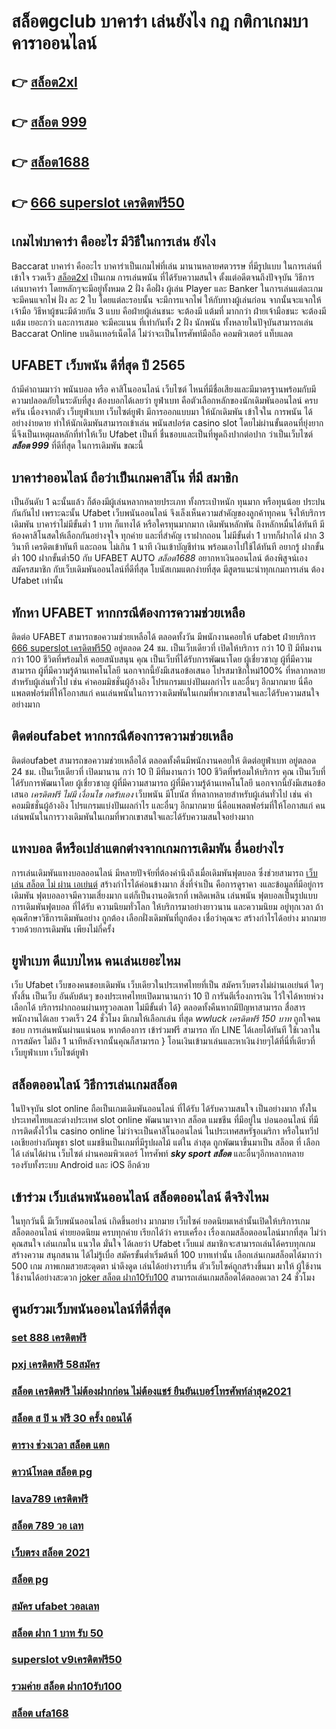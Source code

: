 # สล็อตgclub บาคาร่า เล่นยังไง กฎ กติกาเกมบาคาราออนไลน์

## 👉 [สล็อต2xl](https://member.mabet.net/?action=login)
## 👉 [สล็อต 999](https://member.mabet.net/?action=login)
## 👉 [สล็อต1688](https://mabet.net/20-free-100/)
## 👉 [666 superslot เครดิตฟรี50](https://bio.link/tisawago)

##  เกมไพ่บาคาร่า คืออะไร  มีวิธีในการเล่น ยังไง

 Baccarat บาคาร่า คืออะไร  บาคาร่าเป็นเกมไพ่ที่เล่น มานานหลายศตวรรษ  ที่มีรูปแบบ ในการเล่นที่เข้าใจ รวดเร็ว [สล็อต2xl](https://member.mabet.net/?action=login)  เป็นเกม การเล่นพนัน ที่ได้รับความสนใจ ตั้งแต่อดีตจนถึงปัจจุบัน วิธีการเล่นบาคาร่า โดยหลักๆจะมีอยู่ทั้งหมด 2 ฝั่ง  คือฝั่ง  ผู้เล่น Player และ Banker ในการเล่นแต่ละเกมจะมีคนแจกไพ่ ฝั่ง  ละ 2 ใบ โดยแต่ละรอบนั้น จะมีการแจกไพ่ ให้กับทางผู้เล่นก่อน จากนั้นจะแจกให้เจ้ามือ วิธีหาผู้ชนะมีด้วยกัน 3 แบบ คือฝ่ายผู้เล่นชนะ จะต้องมี แต้มที่ มากกว่า  ฝ่ายเจ้ามือชนะ จะต้องมี แต้ม เยอะกว่า และการเสมอ จะมีคะแนน ที่เท่ากันทั้ง 2 ฝั่ง  นักพนัน ทั้งหลายในปัจุบันสามารถเล่น  Baccarat Online บนอินเทอร์เน็ตได้ ไม่ว่าจะเป็นโทรศัพท์มือถือ คอมพิวเตอร์ แท็บแลต  


## UFABET  เว็บพนัน ดีที่สุด ปี 2565 

ถ้ามีคำถามมาว่า  พนันบอล   หรือ คาสิโนออนไลน์    เว็บไซต์ ไหนที่มีชื่อเสียงและมีมาตรฐานพร้อมกับมีความปลอดภัยในระดับที่สูง ต้องบอกได้เลยว่า ยูฟ่าเบท  คือตัวเลือกหลักของนักเดิมพันออนไลน์   ครบครัน เนื่องจากตัว เว็บยูฟ่าเบท เว็บไซต์ยูฟ่า มีการออกแบบมา ให้นักเดิมพัน เข้าใจใน การพนัน ได้อย่างง่ายดาย ทำให้นักเดิมพันสามารถเข้าเล่น พนันสปอร์ต   casino   slot โดยไม่ผ่านขั้นตอนที่ยุ่งยาก นี่จึงเป็นเหตุผลหลักที่ทำให้เว็บ Ufabet  เป็นที่ ชื่นชอบและเป็นที่พูดถึงปากต่อปาก ว่าเป็นเว็บไซต์  ***สล็อต 999***  ที่ดีที่สุด ในการเดิมพัน  ขณะนี้ 


## บาคาร่าออนไลน์  ถือว่าเป็นเกมคาสิโน ที่มี  สมาชิก 

เป็นอันดับ 1  ฉะนั้นแล้ว  ก็ต้องมีผู้เล่นหลากหลายประเภท ทั้งกระเป๋าหนัก ทุนมาก หรือทุนน้อย ประปนกันกันไป เพราะฉะนั้น Ufabet เว็บพนันออนไลน์  จึงเล็งเห็นความสำคัญของลูกค้าทุกคน จึงให้บริการ เดิมพัน บาคาร่าไม่มีขั้นต่ำ 1 บาท ก็แทงได้ หรือใครทุนมากมาก เดิมพันหลักพัน ถึงหลักหมื่นได้ทันที มีห้องคาสิโนสดให้เลือกกันอย่างจุใจ ทุกค่าย และที่สำคัญ เราฝากถอน ไม่มีขั้นต่ำ 1 บาทก็ฝากได้ ฝาก 3 วินาที เครดิตเข้าทันที และถอน ไม่เกิน 1 นาที เงินเข้าบัญชีท่าน พร้อมเอาไปใช้ได้ทันที อยากรู้  ฝากขั้นต่ำ 100 ฝากขั้นต่ำ50 กับ UFABET AUTO *สล็อต1688* อยากหาเงินออนไลน์ ต้องพิสูจน์เอง สมัครสมาชิก กับเว็บเดิมพันออนไลน์ที่ดีที่สุด โบนัสเกมแตกง่ายที่สุด มีสูตรแนะนำทุกเกมการเล่น ต้อง Ufabet  เท่านั้น

##  ทักหา  UFABET หากกรณีต้องการความช่วยเหลือ

ติดต่อ   UFABET สามารถขอความช่วยเหลือได้  ตลอดทั้งวัน มีพนักงานคอยให้  ufabet ฝ่ายบริการ [666 superslot เครดิตฟรี50](https://mabet.net/pg-slot-credit-free/) อยู่ตลอด 24 ชม. เป็นเว็บเดียวที่  เปิดให้บริการ กว่า 10 ปี มีทีมงานกว่า 100 ชีวิตที่พร้อมให้ คอยสนับสนุน คุณ เป็นเว็บที่ได้รับการพัฒนาโดย ผู้เชี่ยวชาญ ผู้ที่มีความสามารถ ผู้ที่มีความรู้ด้านเทคโนโลยี นอกจากนี้ยังมีเสนอข้อเสนอ  โปรสมาชิกใหม่100% ที่หลากหลายสำหรับผู้เล่นทั่วไป เช่น ค่าคอมมิชชั่นผู้อ้างอิง โปรแกรมแบ่งปันผลกำไร และอื่นๆ อีกมากมาย นี่คือแพลตฟอร์มที่ให้โอกาสแก่ คนเล่นพนันในการวางเดิมพันในเกมที่พวกเขาสนใจและได้รับความสนใจอย่างมาก


## ติดต่อufabet หากกรณีต้องการความช่วยเหลือ

ติดต่อufabet สามารถขอความช่วยเหลือได้  ตลอดทั้งคืนมีพนักงานคอยให้  ติดต่อยูฟ่าเบท อยู่ตลอด 24 ชม. เป็นเว็บเดียวที่ เปิดมานาน กว่า 10 ปี มีทีมงานกว่า 100 ชีวิตที่พร้อมให้บริการ คุณ เป็นเว็บที่ได้รับการพัฒนาโดย ผู้เชี่ยวชาญ ผู้ที่มีความสามารถ ผู้ที่มีความรู้ด้านเทคโนโลยี นอกจากนี้ยังมีเสนอข้อเสนอ  *เครดิตฟรี ไม่มี เงื่อนไข กดรับเอง* เว็บพนัน มีโบนัส  ที่หลากหลายสำหรับผู้เล่นทั่วไป เช่น ค่าคอมมิชชั่นผู้อ้างอิง โปรแกรมแบ่งปันผลกำไร และอื่นๆ อีกมากมาย นี่คือแพลตฟอร์มที่ให้โอกาสแก่ คนเล่นพนันในการวางเดิมพันในเกมที่พวกเขาสนใจและได้รับความสนใจอย่างมาก


## แทงบอล  ดีหรือเปล่าแตกต่างจากเกมการเดิมพัน อื่นอย่างไร

 การเล่นเดิมพันแทงบอลออนไลน์ มีหลายปัจจัยที่ต้องคำนึงถึงเมื่อเดิมพันฟุตบอล ซึ่งช่วยสามารถ [เว็บ เล่น สล็อต ไม่ ผ่าน เอเย่นต์](https://mabet.net/) สร้างกำไรได้ค่อนข้างมาก  สิ่งที่จำเป็น คือการดูราคา งและข้อมูลที่มีอยู่การเดิมพัน ฟุตบอลอาจมีความเสี่ยงมาก แต่ก็เป็นงานอดิเรกที่ เพลิดเพลิน  เล่นพนัน ฟุตบอลเป็นรูปแบบการเดิมพันฟุตบอล ที่ได้รับ ความนิยมทั่วโลก  ให้บริการมาอย่างยาวนาน และความนิยม อยู่ทุกเวลา ถ้าคุณศึกษาวิธีการเดิมพันอย่าง ถูกต้อง เลือกฝั่งเดิมพันที่ถูกต้อง เชื่อว่าคุณจะ สร้างกำไรได้อย่าง มากมาย รวยด้วยการเดิมพัน เพียงไม่กี่ครั้ง

## ยูฟ่าเบท  ดีแบบไหน คนเล่นเยอะไหม

 เว็บ Ufabet เว็บของคนชอบเดิมพัน เว็บเดียวในประเทศไทยที่เป็น สมัครเว็บตรงไม่ผ่านเอเย่นต์   ใดๆทั้งสิ้น เป็นเว็บ อันดับต้นๆ  ของประเทศไทยเปิดมานานกว่า 10 ปี การันตีเรื่องการเงิน ไว้ใจได้หายห่วง  เลือกได้  บริการฝากถอนผ่านทรูวอลเลท ไม่มีขั้นต่ำ ได้} ตลอดทั้งคืนหากมีปัญหาสามารถ  สื่อสารพนักงานได้เลย รวดเร็ว  24 ชั่วโมง มีเกมให้เลือกเล่น ที่สุด *wwluck เครดิตฟรี 150 บาท* ถูกใจคนชอบ การเล่นพนันผ่านแน่นอน หากต้องการ  เข้าร่วมฟรี สามารถ ทัก LINE  ได้เลยได้ทันที ใช้เวลาในการสมัคร ไม่ถึง 1 นาทีหลังจากนั้นคุณก็สามารถ } โอนเงินเข้ามาเล่นและหาเงินง่ายๆได้ที่นี่ที่เดียวที่ เว็บยูฟ่าเบท เว็บไซต์ยูฟ่า


## สล็อตออนไลน์ วิธีการเล่นเกมสล็อต

ในปัจจุบัน  slot online ถือเป็นเกมเดิมพันออนไลน์  ที่ได้รับ  ได้รับความสนใจ เป็นอย่างมาก ทั้งในประเทศไทยและต่างประเทศ slot online พัฒนามาจาก สล็อต  แมชชีน ที่มีอยู่ใน บ่อนออนไลน์ ที่มีการติดตั้งไว้ใน casino online   ไม่ว่าจะเป็นคาสิโนออนไลน์   ในประเทศสหรัฐอเมริกา หรือในทวีปเอเชียอย่างกัมพูชา  slot  แมชชีนเป็นเกมที่มีรูปผลไม้ แต่ใน ล่าสุด ถูกพัฒนาขึ้นมาเป็น  สล็อต ที่ เลือกได้ เล่นได้ผ่าน เว็บไซต์  ผ่านคอมพิวเตอร์ โทรศัพท์ ***sky sport สล็อต***  และอื่นๆอีกหลากหลาย  รองรับทั้งระบบ Android และ iOS อีกด้วย

##  เข้าร่วม  เว็บเล่นพนันออนไลน์ สล็อตออนไลน์  ดีจริงไหม

ในทุกวันนี้ มีเว็บพนันออนไลน์ เกิดขึ้นอย่าง มากมาย เว็บไซค์ ยอดนิยมเหล่านั้นเปิดให้บริการเกมสล็อตออนไลน์  ค่ายยอดนิยม ครบทุกค่าย เรียกได้ว่า  ครบเครื่อง เรื่องเกมสล็อตออนไลน์มากที่สุด  ไม่ว่าคุณสนใจ เล่นเกมใน แนวใด  มั่นใจ ได้เลยว่า  Ufabet เว็บแม่  สมาชิกจะสามารถเล่นได้ครบทุกเกม สร้างความ สนุกสนาน ได้ไม่รู้เบื่อ สมัครขั้นต่ำเริ่มต้นที่ 100 บาทเท่านั้น เลือกเล่นเกมสล็อตได้มากว่า 500 เกม ภาพเกมสวยสะดุดตา น่าดึงดูด เล่นได้อย่างราบรื่น ตัวเว็บไซค์ถูกสร้างขึ้นมา มาให้ ผู้ใช้งาน ใช้งานได้อย่างสะดวก [joker สล็อต ฝาก10รับ100](https://mabet.net/credit-free-new/) สามารถเล่นเกมสล็อตได้ตลอดเวลา 24 ชั่วโมง

## ศูนย์รวมเว็บพนันออนไลน์ที่ดีที่สุด

### [set 888 เครดิตฟรี](https://atom.io/themes/MABET.net%20แจกโบนัส%20โปร%20โม%20ชั่%20น.%20สล็อต%20ฝาก%201%20บาท%20รับ%2050%20008%20สล็อต%20สล็อตแตกหนัก%2020รับ100)
### [pxj เครดิตฟรี 58สมัคร](https://atom.io/themes/MABET.net%20แจกโบนัส%20boinclub%20เครดิตฟรี%20008%20สล็อต%20สล็อตแตกหนัก%2020รับ100)
### [สล็อต เครดิตฟรี ไม่ต้องฝากก่อน ไม่ต้องแชร์ ยืนยันเบอร์โทรศัพท์ล่าสุด2021](https://atom.io/themes/MABET.net%20แจกโบนัส%20get77สล็อต%20008%20สล็อต%20สล็อตแตกหนัก%2020รับ100)
### [สล็อต ส ปิ น ฟรี 30 ครั้ง ถอนได้](https://atom.io/themes/MABET.net%20แจกโบนัส%20สล็อตpg%20เกมส์%20ไหนดี%20โบนัสแตกบ่อย2021%20008%20สล็อต%20สล็อตแตกหนัก%2020รับ100)
### [ตาราง ช่วงเวลา สล็อต แตก](https://atom.io/themes/MABET.net%20แจกโบนัส%20jdb%20สล็อต%20008%20สล็อต%20สล็อตแตกหนัก%2020รับ100)
### [ดาวน์โหลด สล็อต pg](https://atom.io/themes/MABET.net%20แจกโบนัส%20สล็อต%20imi689%20008%20สล็อต%20สล็อตแตกหนัก%2020รับ100)
### [lava789 เครดิตฟรี](https://atom.io/themes/MABET.net%20แจกโบนัส%20สล็อต999%20008%20สล็อต%20สล็อตแตกหนัก%2020รับ100)
### [สล็อต 789 วอ เลท](https://atom.io/themes/MABET.net%20แจกโบนัส%20สล็อต10รับ100%20008%20สล็อต%20สล็อตแตกหนัก%2020รับ100)
### [เว็บตรง สล็อต 2021](https://atom.io/themes/MABET.net%20แจกโบนัส%20โปร%20โม%20ชั่%20น%20สล็อต%20ฝาก%201%20บาท%20ได้%20100%20008%20สล็อต%20สล็อตแตกหนัก%2020รับ100)
### [สล็อต pg](https://atom.io/themes/MABET.net%20แจกโบนัส%20สล็อต%20ลิง%20008%20สล็อต%20สล็อตแตกหนัก%2020รับ100)
### [สมัคร ufabet วอลเลท](https://atom.io/themes/MABET.net%20แจกโบนัส%20สล็อต%20โปร%20โม%20ชั่%20น%20สมาชิก%20ใหม่%20008%20สล็อต%20สล็อตแตกหนัก%2020รับ100)
### [สล็อต ฝาก 1 บาท รับ 50](https://atom.io/themes/MABET.net%20แจกโบนัส%20เกม%20สล็อต%20u31%20008%20สล็อต%20สล็อตแตกหนัก%2020รับ100)
### [superslot v9เครดิตฟรี50](https://atom.io/themes/MABET.net%20แจกโบนัส%20ufafun88%20เครดิตฟรี%20008%20สล็อต%20สล็อตแตกหนัก%2020รับ100)
### [รวมค่าย สล็อต ฝาก10รับ100](https://atom.io/themes/MABET.net%20แจกโบนัส%20สล็อต%20เครดิตฟรี%20ไม่ต้องฝากก่อน%20ไม่ต้องแชร์%20ยืนยันเบอร์โทรศัพท์ล่าสุด%202022%20008%20สล็อต%20สล็อตแตกหนัก%2020รับ100)
### [สล็อต ufa168](https://atom.io/themes/MABET.net%20แจกโบนัส%20สล็อต%20ตรง%20ไม่%20ผ่าน%20เอเย่นต์%20008%20สล็อต%20สล็อตแตกหนัก%2020รับ100)